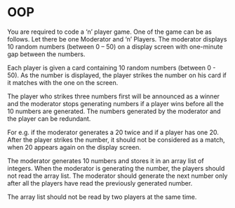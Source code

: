 # OOP
You are required to code a ‘n’ player game. One of the game can be as follows. Let there be one Moderator and ‘n’ Players. The moderator displays 10 random numbers (between 0 – 50) on a display screen with one-minute gap between the numbers. 

Each player is given a card containing 10 random numbers (between 0 - 50). As the number is displayed, the player strikes the number on his card if it matches with the one on the screen. 

The player who strikes three numbers first will be announced as a winner and the moderator stops generating numbers if a player wins before all the 10 numbers are generated. The numbers generated by the moderator and the player can be redundant. 

For e.g. if the moderator generates a 20 twice and if a player has one 20. After the player strikes the number, it should not be considered as a match, when 20 appears again on the display screen. 

The moderator generates 10 numbers and stores it in an array list of integers. When the moderator is generating the number, the players should not read the array list. The moderator should generate the next number only after all the players have read the previously generated number. 

The array list should not be read by two players at the same time. 
